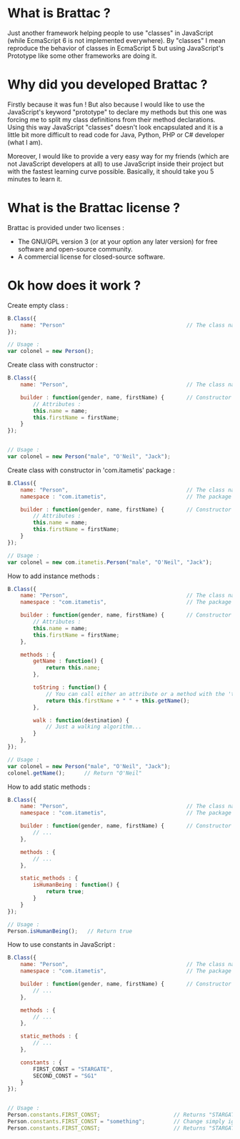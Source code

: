 # What is Brattac ?
Just another framework helping people to use "classes" in JavaScript (while EcmaScript 6 is not implemented everywhere). By "classes" I mean reproduce the behavior of classes in EcmaScript 5 but using JavaScript's Prototype like some other frameworks are doing it.

# Why did you developed Brattac ?
Firstly because it was fun ! But also because I would like to use the JavaScript's keyword "prototype" to declare my methods but this one was forcing me to split my class definitions from their method declarations. Using this way JavaScript "classes" doesn't look encapsulated and it is a little bit more difficult to read code for Java, Python, PHP or C# developer (what I am).

Moreover, I would like to provide a very easy way for my friends (which are not JavaScript developers at all) to use JavaScript inside their project but with the fastest learning curve possible. Basically, it should take you 5 minutes to learn it.

# What is the Brattac license ?
Brattac is provided under two licenses :
* The GNU/GPL version 3 (or at your option any later version) for free software and open-source community.
* A commercial license for closed-source software.

# Ok how does it work ?
Create empty class :
```javascript
B.Class({
    name: "Person"                                      // The class name
});

// Usage :
var colonel = new Person();
```

Create class with constructor :
```javascript
B.Class({
    name: "Person",                                     // The class name

    builder : function(gender, name, firstName) {       // Constructor
        // Attributes :
        this.name = name;
        this.firstName = firstName;
    }
});


// Usage :
var colonel = new Person("male", "O'Neil", "Jack");
```

Create class with constructor in 'com.itametis' package :
```javascript
B.Class({
    name: "Person",                                     // The class name
    namespace : "com.itametis",                         // The package where this class will be

    builder : function(gender, name, firstName) {       // Constructor
        // Attributes :
        this.name = name;
        this.firstName = firstName;
    }
});

// Usage :
var colonel = new com.itametis.Person("male", "O'Neil", "Jack");
```

How to add instance methods :
```javascript
B.Class({
    name: "Person",                                     // The class name
    namespace : "com.itametis",                         // The package where this class will be

    builder : function(gender, name, firstName) {       // Constructor
        // Attributes :
        this.name = name;
        this.firstName = firstName;
    },

    methods : {
        getName : function() {
            return this.name;
        },

        toString : function() {
            // You can call either an attribute or a method with the 'this' keyword :
            return this.firstName + " " + this.getName();
        },

        walk : function(destination) {
            // Just a walking algorithm...
        }
    },
});

// Usage :
var colonel = new Person("male", "O'Neil", "Jack");
colonel.getName();      // Return "O'Neil"
```

How to add static methods :
```javascript
B.Class({
    name: "Person",                                     // The class name
    namespace : "com.itametis",                         // The package where this class will be

    builder : function(gender, name, firstName) {       // Constructor
        // ...
    },

    methods : {
        // ...
    },

    static_methods : {
        isHumanBeing : function() {
            return true;
        }
    }
});

// Usage :
Person.isHumanBeing();   // Return true
```


How to use constants in JavaScript :
```javascript
B.Class({
    name: "Person",                                     // The class name
    namespace : "com.itametis",                         // The package where this class will be

    builder : function(gender, name, firstName) {       // Constructor
        // ...
    },

    methods : {
        // ...
    },

    static_methods : {
        // ...
    },

    constants : {
        FIRST_CONST = "STARGATE",
        SECOND_CONST = "SG1"
    }
});


// Usage :
Person.constants.FIRST_CONST;                       // Returns "STARGATE"
Person.constants.FIRST_CONST = "something";         // Change simply ignored by Brattac
Person.constants.FIRST_CONST;                       // Returns "STARGATE"
```
